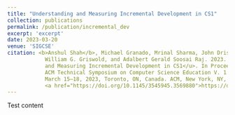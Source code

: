 ```yaml
---
title: "Understanding and Measuring Incremental Development in CS1"
collection: publications
permalink: /publication/incremental_dev
excerpt: 'excerpt'
date: 2023-03-20
venue: 'SIGCSE'
citation: <b>Anshul Shah</b>, Michael Granado, Mrinal Sharma, John Driscoll, Leo Porter,
            William G. Griswold, and Adalbert Gerald Soosai Raj. 2023. <u>Understanding
            and Measuring Incremental Development in CS1</u>. In Proceedings of the 54th
            ACM Technical Symposium on Computer Science Education V. 1 (SIGCSE 2023),
            March 15–18, 2023, Toronto, ON, Canada. ACM, New York, NY, USA, 7 pages.
            <a href="https://doi.org/10.1145/3545945.3569880">https://doi.org/10.1145/3545945.3569880</a>
---
```


Test content
